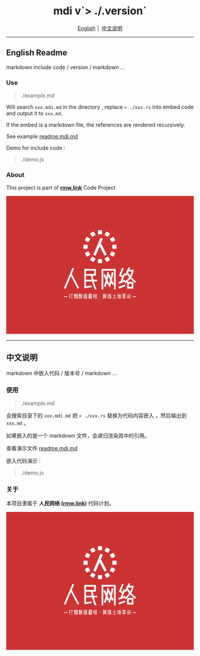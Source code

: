 <h1 align="center">mdi v`> ./.version`</h1>
<p align="center">
<a href="#en">English</a>
<span color="#ccc"> │ </span>
<a href="#zh"> 中文说明 </a>
</p>

---

<span id="en"></span>

## English Readme

markdown include code / version / markdown ...

### Use

> ./example.md

Will search `xxx.mdi.md` in the directory , replace `> ./xxx.rs` into embed code and output it to `xxx.md`.

If the embed is a markdown file, the references are rendered recursively.

See example [readme.mdi.md](https://raw.githubusercontent.com/rmw-lib/mdi/master/readme.mdi.md)

Demo for include code :

  > ./demo.js

### About

This project is part of **[rmw.link](//rmw.link)** Code Project

![rmw.link logo](https://raw.githubusercontent.com/rmw-link/logo/master/rmw.red.bg.svg)

---

<span id="zh"></span>

## 中文说明

markdown 中嵌入代码 / 版本号 / markdown ...

### 使用

> ./example.md

会搜索目录下的 `xxx.mdi.md` 把 `> ./xxx.rs` 替换为代码内容嵌入 ，然后输出到 `xxx.md` 。

如果嵌入的是一个 markdown 文件，会递归渲染其中的引用。

查看演示文件 [readme.mdi.md](https://raw.githubusercontent.com/rmw-lib/mdi/master/readme.mdi.md)

嵌入代码演示 :

  > ./demo.js

### 关于

本项目隶属于 **人民网络 ([rmw.link](//rmw.link))** 代码计划。

![人民网络海报](https://raw.githubusercontent.com/rmw-link/logo/master/rmw.red.bg.svg)
